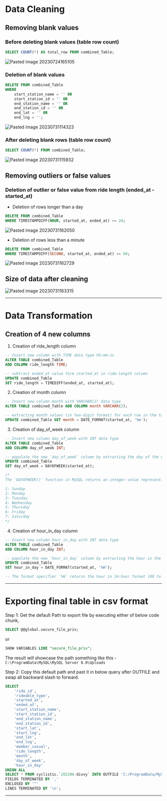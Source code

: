 # Data Cleaning
## Removing blank values
### Before deleting blank values (table row count)
```sql
SELECT COUNT(*) AS total_row FROM combined_Table;
```
![Pasted image 20230724165105](https://github.com/GaneshHonrao/Google-Data-Analytics-Capstone-Project-on-Cyclistic-Bike-Share-With-SQL-Tableau/assets/144705832/b37eab30-0043-446a-987e-83e1af04cae0)


### Deletion of blank values
```sql
DELETE FROM combined_Table
WHERE 
	start_station_name = '' OR 
	start_station_id = '' OR 
	end_station_name = '' OR 
	end_station_id = '' OR 
	end_lat = '' OR 
	end_lng = '';
```
![Pasted image 20230731114323](https://github.com/GaneshHonrao/Google-Data-Analytics-Capstone-Project-on-Cyclistic-Bike-Share-With-SQL-Tableau/assets/144705832/21d4932b-224f-4a82-9577-4f3f2bac001b)


### After deleting blank rows (table row count)
```sql
SELECT COUNT(*) FROM combined_Table;
```
![Pasted image 20230731115932](https://github.com/GaneshHonrao/Google-Data-Analytics-Capstone-Project-on-Cyclistic-Bike-Share-With-SQL-Tableau/assets/144705832/6fd2e12e-171b-4ae1-b56b-b8086e169011)


## Removing outliers or false values
### Deletion of outlier or false value from ride length (ended_at - started_at)
- Deletion of rows longer than a day
```sql
DELETE FROM combined_Table 
WHERE TIMESTAMPDIFF(HOUR, started_at, ended_at) >= 24;
```
![Pasted image 20230731162050](https://github.com/GaneshHonrao/Google-Data-Analytics-Capstone-Project-on-Cyclistic-Bike-Share-With-SQL-Tableau/assets/144705832/924368f3-cf84-4080-b2ed-8cd8bdf753f1)


- Deletion of rows less than a minute
```sql
DELETE FROM combined_Table
WHERE TIMESTAMPDIFF(SECOND, started_at, ended_at) <= 60;
```
![Pasted image 20230731162729](https://github.com/GaneshHonrao/Google-Data-Analytics-Capstone-Project-on-Cyclistic-Bike-Share-With-SQL-Tableau/assets/144705832/283f63c1-a729-42b0-95ee-5a02bf88a14a)


## Size of data after cleaning 
![Pasted image 20230731163315](https://github.com/GaneshHonrao/Google-Data-Analytics-Capstone-Project-on-Cyclistic-Bike-Share-With-SQL-Tableau/assets/144705832/a603dcae-3931-4d4b-95d8-09fdc3acc8dc)


---
# Data Transformation
## Creation of 4 new columns
1. Creation of ride_length column
```sql
-- Insert new column with TIME data type hh:mm:ss
ALTER TABLE combined_Table
ADD COLUMN ride_length TIME;

-- subtract ended_at value form started_at in ride-length column
UPDATE combined_Table
SET ride_length = TIMEDIFF(ended_at, started_at);
```

2. Creation of month column
```sql
-- Insert new column month with VARCHAR(2) data type
ALTER TABLE combined_Table ADD COLUMN month VARCHAR(2);

-- extracting month values (in two-digit format) for each row in the table
UPDATE combined_Table SET month = DATE_FORMAT(started_at, '%m');
```

3. Creation of day_of_week column
```sql
-- Insert new column day_of_week with INT data type
ALTER TABLE combined_Table 
ADD COLUMN day_of_week INT;

-- populate the new `day_of_week` column by extracting the day of the week from the `started_at` column
UPDATE combined_Table 
SET day_of_week = DAYOFWEEK(started_at);

/*
The `DAYOFWEEK()` function in MySQL returns an integer value representing the day of the week for a given date or datetime. The numbering convention used by MySQL is as follows:

1: Sunday
2: Monday
3: Tuesday
4: Wednesday
5: Thursday
6: Friday
7: Saturday
*/
```

4. Creation of hour_in_day column
```sql
-- Insert new column hour_in_day with INT data type
ALTER TABLE combined_Table 
ADD COLUMN hour_in_day INT;

-- populate the new `hour_in_day` column by extracting the hour in the day from the `started_at` column
UPDATE combined_Table 
SET hour_in_day = DATE_FORMAT(started_at, '%H');

-- The format specifier `%H` returns the hour in 24-hour format (00 to 23)
```

---
# Exporting final table in csv format

Step 1: Get the default Path to export file by executing either of below code chunk,
```sql
SELECT @@global.secure_file_priv;
```
or 
```sql
SHOW VARIABLES LIKE "secure_file_priv";
```

The result will showcase the path something like this - 
`C:\ProgramData\MySQL\MySQL Server 8.0\Uploads`

Step 2: Copy this default path and past it in below query after OUTFILE and swap all backward slash to forward.
```sql
SELECT 
	'ride_id',
	'rideable_type',
	'started_at',
	'ended_at',
	'start_station_name',
	'start_station_id',
	'end_station_name',
	'end_station_id',
	'start_lat',
	'start_lng',
	'end_lat',
	'end_lng',
	'member_casual',
	'ride_length',
	'month',
	'day_of_week',
	'hour_in_day'
UNION ALL
SELECT * FROM cyclistic.`202206-divvy` INTO OUTFILE 'C:/ProgramData/MySQL/MySQL Server 8.0/Uploads/cyclistic_data.csv' 
FIELDS TERMINATED BY ',' 
ENCLOSED BY '"' 
LINES TERMINATED BY '\n';
```

---
